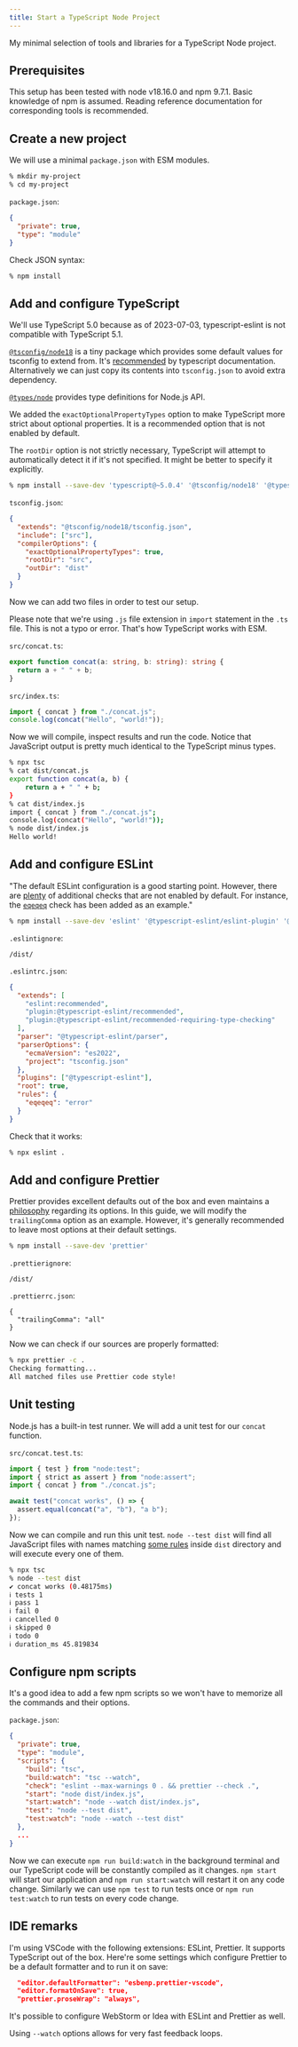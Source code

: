 ```yaml
---
title: Start a TypeScript Node Project
---
```


My minimal selection of tools and libraries for a TypeScript Node project.

## Prerequisites

This setup has been tested with node v18.16.0 and npm 9.7.1. Basic knowledge of
npm is assumed. Reading reference documentation for corresponding tools is
recommended.

## Create a new project

We will use a minimal `package.json` with ESM modules.

```sh
% mkdir my-project
% cd my-project
```

`package.json`:

```json
{
  "private": true,
  "type": "module"
}
```

Check JSON syntax:

```sh
% npm install
```

## Add and configure TypeScript

We'll use TypeScript 5.0 because as of 2023-07-03, typescript-eslint is not
compatible with TypeScript 5.1.

[`@tsconfig/node18`](https://www.npmjs.com/package/@tsconfig/node18) is a tiny
package which provides some default values for tsconfig to extend from. It's
[recommended](https://www.typescriptlang.org/tsconfig#target) by typescript
documentation. Alternatively we can just copy its contents into `tsconfig.json`
to avoid extra dependency.

[`@types/node`](https://www.npmjs.com/package/@types/node) provides type
definitions for Node.js API.

We added the `exactOptionalPropertyTypes` option to make TypeScript more strict
about optional properties. It is a recommended option that is not enabled by
default.

The `rootDir` option is not strictly necessary, TypeScript will attempt to
automatically detect it if it's not specified. It might be better to specify it
explicitly.

```sh
% npm install --save-dev 'typescript@~5.0.4' '@tsconfig/node18' '@types/node'
```

`tsconfig.json`:

```json
{
  "extends": "@tsconfig/node18/tsconfig.json",
  "include": ["src"],
  "compilerOptions": {
    "exactOptionalPropertyTypes": true,
    "rootDir": "src",
    "outDir": "dist"
  }
}
```

Now we can add two files in order to test our setup.

Please note that we're using `.js` file extension in `import` statement in the
`.ts` file. This is not a typo or error. That's how TypeScript works with ESM.

`src/concat.ts`:

```ts
export function concat(a: string, b: string): string {
  return a + " " + b;
}
```

`src/index.ts`:

```ts
import { concat } from "./concat.js";
console.log(concat("Hello", "world!"));
```

Now we will compile, inspect results and run the code. Notice that JavaScript
output is pretty much identical to the TypeScript minus types.

```sh
% npx tsc
% cat dist/concat.js
export function concat(a, b) {
    return a + " " + b;
}
% cat dist/index.js
import { concat } from "./concat.js";
console.log(concat("Hello", "world!"));
% node dist/index.js
Hello world!
```

## Add and configure ESLint

"The default ESLint configuration is a good starting point. However, there are
[plenty](https://eslint.org/docs/latest/rules/) of additional checks that are
not enabled by default. For instance, the
[`eqeqeq`](https://eslint.org/docs/latest/rules/eqeqeq) check has been added as
an example."

```sh
% npm install --save-dev 'eslint' '@typescript-eslint/eslint-plugin' '@typescript-eslint/parser'
```

`.eslintignore`:

```
/dist/
```

`.eslintrc.json`:

```json
{
  "extends": [
    "eslint:recommended",
    "plugin:@typescript-eslint/recommended",
    "plugin:@typescript-eslint/recommended-requiring-type-checking"
  ],
  "parser": "@typescript-eslint/parser",
  "parserOptions": {
    "ecmaVersion": "es2022",
    "project": "tsconfig.json"
  },
  "plugins": ["@typescript-eslint"],
  "root": true,
  "rules": {
    "eqeqeq": "error"
  }
}
```

Check that it works:

```sh
% npx eslint .
```

## Add and configure Prettier

Prettier provides excellent defaults out of the box and even maintains a
[philosophy](https://prettier.io/docs/en/option-philosophy.html) regarding its
options. In this guide, we will modify the `trailingComma` option as an example.
However, it's generally recommended to leave most options at their default
settings.

```sh
% npm install --save-dev 'prettier'
```

`.prettierignore`:

```
/dist/
```

`.prettierrc.json`:

```
{
  "trailingComma": "all"
}
```

Now we can check if our sources are properly formatted:

```sh
% npx prettier -c .
Checking formatting...
All matched files use Prettier code style!
```

## Unit testing

Node.js has a built-in test runner. We will add a unit test for our `concat`
function.

`src/concat.test.ts`:

```ts
import { test } from "node:test";
import { strict as assert } from "node:assert";
import { concat } from "./concat.js";

await test("concat works", () => {
  assert.equal(concat("a", "b"), "a b");
});
```

Now we can compile and run this unit test. `node --test dist` will find all
JavaScript files with names matching
[some rules](https://nodejs.org/docs/latest-v18.x/api/test.html#test-runner-execution-model)
inside `dist` directory and will execute every one of them.

```sh
% npx tsc
% node --test dist
✔ concat works (0.48175ms)
ℹ tests 1
ℹ pass 1
ℹ fail 0
ℹ cancelled 0
ℹ skipped 0
ℹ todo 0
ℹ duration_ms 45.819834
```

## Configure npm scripts

It's a good idea to add a few npm scripts so we won't have to memorize all the
commands and their options.

`package.json`:

```json
{
  "private": true,
  "type": "module",
  "scripts": {
    "build": "tsc",
    "build:watch": "tsc --watch",
    "check": "eslint --max-warnings 0 . && prettier --check .",
    "start": "node dist/index.js",
    "start:watch": "node --watch dist/index.js",
    "test": "node --test dist",
    "test:watch": "node --watch --test dist"
  },
  ...
}
```

Now we can execute `npm run build:watch` in the background terminal and our
TypeScript code will be constantly compiled as it changes. `npm start` will
start our application and `npm run start:watch` will restart it on any code
change. Similarly we can use `npm test` to run tests once or
`npm run test:watch` to run tests on every code change.

## IDE remarks

I'm using VSCode with the following extensions: ESLint, Prettier. It supports
TypeScript out of the box. Here're some settings which configure Prettier to be
a default formatter and to run it on save:

```json
  "editor.defaultFormatter": "esbenp.prettier-vscode",
  "editor.formatOnSave": true,
  "prettier.proseWrap": "always",
```

It's possible to configure WebStorm or Idea with ESLint and Prettier as well.

Using `--watch` options allows for very fast feedback loops.

